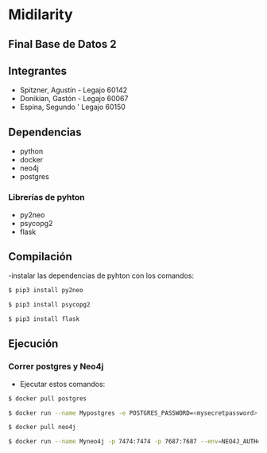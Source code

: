 # Midilarity
## Final Base de Datos 2
## Integrantes
- Spitzner, Agustín - Legajo 60142
- Donikian, Gastón - Legajo 60067
- Espina, Segundo ' Legajo 60150
## Dependencias
- python
- docker
- neo4j
- postgres
### Librerías de pyhton
- py2neo
- psycopg2
- flask
## Compilación
-instalar las dependencias de pyhton con los comandos:

```bash
$ pip3 install py2neo
```
```bash
$ pip3 install psycopg2
```
```bash
$ pip3 install flask
```

## Ejecución
### Correr postgres y Neo4j
- Ejecutar estos comandos:

```bash
$ docker pull postgres
```

```bash
$ docker run --name Mypostgres -e POSTGRES_PASSWORD=<mysecretpassword> -p 5432:5432 -d postgres
```

```bash
$ docker pull neo4j
```

```bash
$ docker run --name Myneo4j -p 7474:7474 -p 7687:7687 --env=NEO4J_AUTH=none -d neo4j
```
